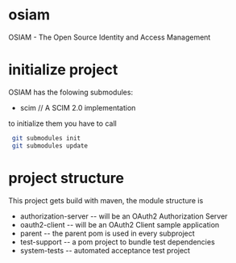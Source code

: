 osiam
=====

OSIAM - The Open Source Identity and Access Management

initialize project
==

OSIAM has the folowing submodules:

- scim // A SCIM 2.0 implementation

to initialize them you have to call

```sh
 git submodules init
 git submodules update
```

project structure
=================

This project gets build with maven, the module structure is

* authorization-server -- will be an OAuth2 Authorization Server 
* oauth2-client -- will be an OAuth2 Client sample application
* parent -- the parent pom is used in every subproject
* test-support -- a pom project to bundle test dependencies
* system-tests -- automated acceptance test project

